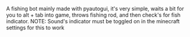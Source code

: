 A fishing bot mainly made with pyautogui, it's very simple, waits a bit for you to alt + tab into game, throws fishing rod, and then check's for fish indicator. NOTE: Sound's indicator must be toggled on in the minecraft settings for this to work
